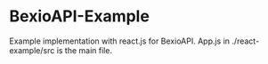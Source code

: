 # BexioAPI-Example
Example implementation with react.js for BexioAPI.
App.js in ./react-example/src is the main file.